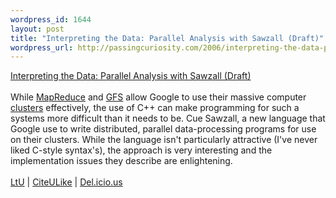 ```yaml
--- 
wordpress_id: 1644
layout: post
title: "Interpreting the Data: Parallel Analysis with Sawzall (Draft)"
wordpress_url: http://passingcuriosity.com/2006/interpreting-the-data-parallel-analysis-with-sawzall-draft/
---
```

<a class="title" href="http://labs.google.com/papers/sawzall.html" title="Interpreting the Data: Parallel Analysis with Sawzall (Draft)">Interpreting the Data: Parallel Analysis with Sawzall (Draft)</a><br /><br />While <a href="http://labs.google.com/papers/mapreduce.html" title="MapReduce: Simplified Data Processing on Large Clusters">MapReduce</a> and <a href="http://labs.google.com/papers/gfs.html" title="The Google File System">GFS</a> allow Google to use their massive computer <a href="http://labs.google.com/papers/googlecluster.html" title="Web Search for a Planet: The Google Cluster Architecture">clusters</a> effectively, the use of C++ can make programming for such a systems more difficult than it needs to be. Cue Sawzall, a new language that Google use to write distributed, parallel data-processing programs for use on their clusters. While the language isn't particularly attractive (I've never liked C-style syntax's), the approach is very interesting and the implementation issues they describe are enlightening.<br /><br /><a href="http://lambda-the-ultimate.org/node/916">LtU</a> | <a href="http://www.citeulike.org/article/227597">CiteULike</a> | <a href="http://del.icio.us/url/948265aed2dcc94467755d7e6d932de5">Del.icio.us</a>
